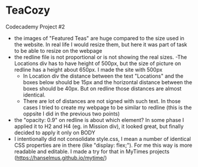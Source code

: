 # TeaCozy
Codecademy Project #2

- the images of "Featured Teas" are huge compared to the size used in the website. In real life I would resize them, but here it was part of task to be able to resize on the webpage
- the redline file is not proportional or is not showing the real sizes.
    -The Locations div has to have height of 500px, but the size of picture on redline has a height about 650px. I made the site with 500px
    - In Location div the distance between the text "Locations" and the boxes below should be 15px and the horizontal distance between the boxes should be 40px. But on redline those distances are almost identical.
    - There are lot of distances are not signed with such text. In those cases I tried to create my webpage to be similar to redline (this is the oppsite I did in the previous two points)
- the "opacity: 0.9" on redline is about which element? In some phase I applied it to H2 and H4 (eg. in Mission div), it looked great, but finally decided to apply it only on BODY
- I intentionally did not consolidate style.css, I mean a number of identical CSS properties are in there (like "display: flex;"). For me this way is more readable and editable. I made a try for that in MyTimes projects (https://hanselmus.github.io/mytime/)
